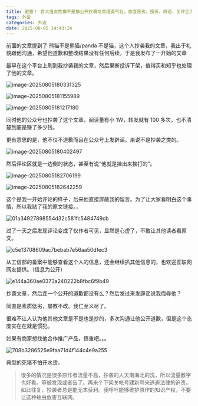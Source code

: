 ```yaml
---
title: 避雷！ 百大值友熊猫不是猫公开抄袭文章理直气壮，态度恶劣，投诉、辟谣、关评全流程实录
tags: 外设
categories: 外设
date: 2025-08-05 14:43:24
---
```


前面的文章提到了 熊猫不是熊猫/panda 不是猫，这个人抄袭我的文章，我出于礼貌跟他沟通，希望他道歉和整改结果没有任何后续，于是我发布了一开始的文章

最早在这个平台上刷到我抄袭我的文章，然后果断投诉下架，值得买和知乎也处理了他的文章。

 <!--more-->

![image-20250805180331325](https://raw.githubusercontent.com/cloudsmithy/picgo-imh/master/image-20250805180331325.png)

![image-20250805181155989](https://raw.githubusercontent.com/cloudsmithy/picgo-imh/master/image-20250805181155989.png)

![image-20250805181217180](https://raw.githubusercontent.com/cloudsmithy/picgo-imh/master/image-20250805181217180.png)

同时他的公众号也抄袭了这个文章，阅读量有小 1W，转发就有 100 多次，也不清楚到底是赚了多少钱。

更有意思的是，他不仅不道歉而且在公众号上发辟谣。来说不是抄袭之类的。

![image-20250805180402497](https://raw.githubusercontent.com/cloudsmithy/picgo-imh/master/image-20250805180402497.png)

然后评论区就是一边倒的状态，甚至有说“他就是挂出来挨打的”。

![image-20250805182706199](https://raw.githubusercontent.com/cloudsmithy/picgo-imh/master/image-20250805182706199.png)

![image-20250805182642259](https://raw.githubusercontent.com/cloudsmithy/picgo-imh/master/image-20250805182642259.png)

这个是我一开始评论的样子，后来他直接屏蔽我的留言。为了让大家看明白这个事情，所以我贴了我的原文链接。，

![01a34927898554d32c581fc5484749cb](https://raw.githubusercontent.com/cloudsmithy/picgo-imh/master/01a34927898554d32c581fc5484749cb.jpg)

过了一天之后发现评论变成了仅作者可见，显然是心虚了，不敢让其他读者看原文。

![c5e13708609ac7bebab7e56aa50dfec3](https://raw.githubusercontent.com/cloudsmithy/picgo-imh/master/c5e13708609ac7bebab7e56aa50dfec3.jpg)

从工信部的备案中能够查看这个人的信息，还会继续扒其他信息的，也欢迎互联网网友提供。（信息为公开）

![e144a360ae0373a240222b8fbc6f9b49](https://raw.githubusercontent.com/cloudsmithy/picgo-imh/master/e144a360ae0373a240222b8fbc6f9b49.png)

抄袭文章，然后连一个公开的道歉都没有么？然后发过来发辟谣说我侮辱他？

简直是素质低劣，屡教不改。我仁至义尽了。

很难不让人认为他其他文章是不是也是抄的，多次沟通让他公开道歉，但是这个态度实在在就是惯犯。

如果有商家想找他合作推广产品，慎重吧。。。

![708b3286525e9faa71d4f144c4e9a255](https://raw.githubusercontent.com/cloudsmithy/picgo-imh/master/708b3286525e9faa71d4f144c4e9a255.png)

典型的死猪不怕开水烫。

> 很多的情况是很多原作者流量不高，抄袭的人天南海北的洗，所以流量数字也好看。等被发现或者告了。再来个下架关帐号建新号来逃避法律的追责。如此往复，抄袭者总是能无本获利。我呼吁能够维护原作的知识产权，不要让这种蛀虫危害互联网。

